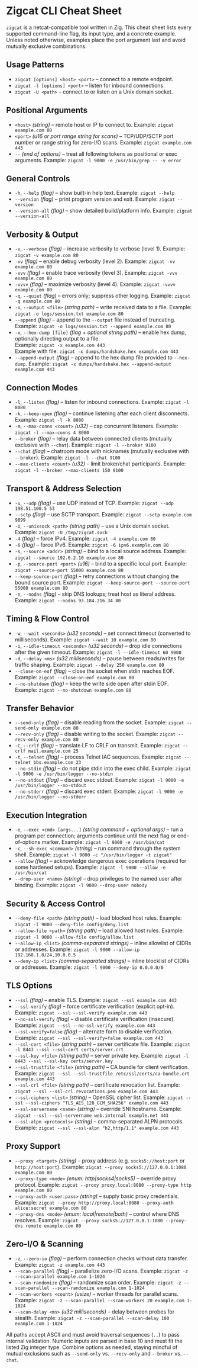 # Zigcat CLI Cheat Sheet

`zigcat` is a netcat-compatible tool written in Zig. This cheat sheet lists every supported command-line flag, its input type, and a concrete example. Unless noted otherwise, examples place the port argument last and avoid mutually exclusive combinations.

## Usage Patterns
- `zigcat [options] <host> <port>` – connect to a remote endpoint.
- `zigcat -l [options] <port>` – listen for inbound connections.
- `zigcat -U <path>` – connect to or listen on a Unix domain socket.

## Positional Arguments
- `<host>` *(string)* – remote host or IP to connect to. Example: `zigcat example.com 80`
- `<port>` *(u16 or port range string for scans)* – TCP/UDP/SCTP port number or range string for zero-I/O scans. Example: `zigcat example.com 443`
- `--` *(end of options)* – treat all following tokens as positional or exec arguments. Example: `zigcat -l 9000 -e /usr/bin/grep -- -v error`

## General Controls
- `-h`, `--help` *(flag)* – show built-in help text. Example: `zigcat --help`
- `--version` *(flag)* – print program version and exit. Example: `zigcat --version`
- `--version-all` *(flag)* – show detailed build/platform info. Example: `zigcat --version-all`

## Verbosity & Output
- `-v`, `--verbose` *(flag)* – increase verbosity to verbose (level 1). Example: `zigcat -v example.com 80`
- `-vv` *(flag)* – enable debug verbosity (level 2). Example: `zigcat -vv example.com 80`
- `-vvv` *(flag)* – enable trace verbosity (level 3). Example: `zigcat -vvv example.com 80`
- `-vvvv` *(flag)* – maximize verbosity (level 4). Example: `zigcat -vvvv example.com 80`
- `-q`, `--quiet` *(flag)* – errors only; suppress other logging. Example: `zigcat -q example.com 80`
- `-o`, `--output <file>` *(string path)* – write received data to a file. Example: `zigcat -o logs/session.txt example.com 80`
- `--append` *(flag)* – append to the `--output` file instead of truncating. Example: `zigcat -o logs/session.txt --append example.com 80`
- `-x`, `--hex-dump [file]` *(flag + optional string path)* – enable hex dump, optionally directing output to a file.  
  Example: `zigcat -x example.com 443`  
  Example with file: `zigcat -x dumps/handshake.hex example.com 443`
- `--append-output` *(flag)* – append to the hex dump file provided to `--hex-dump`. Example: `zigcat -x dumps/handshake.hex --append-output example.com 443`

## Connection Modes
- `-l`, `--listen` *(flag)* – listen for inbound connections. Example: `zigcat -l 8080`
- `-k`, `--keep-open` *(flag)* – continue listening after each client disconnects. Example: `zigcat -l -k 8080`
- `-m`, `--max-conns <count>` *(u32)* – cap concurrent listeners. Example: `zigcat -l --max-conns 4 8080`
- `--broker` *(flag)* – relay data between connected clients (mutually exclusive with `--chat`). Example: `zigcat -l --broker 9100`
- `--chat` *(flag)* – chatroom mode with nicknames (mutually exclusive with `--broker`). Example: `zigcat -l --chat 9100`
- `--max-clients <count>` *(u32)* – limit broker/chat participants. Example: `zigcat -l --broker --max-clients 150 9100`

## Transport & Address Selection
- `-u`, `--udp` *(flag)* – use UDP instead of TCP. Example: `zigcat --udp 198.51.100.5 53`
- `--sctp` *(flag)* – use SCTP transport. Example: `zigcat --sctp example.com 9899`
- `-U`, `--unixsock <path>` *(string path)* – use a Unix domain socket. Example: `zigcat -U /tmp/zigcat.sock`
- `-4` *(flag)* – force IPv4. Example: `zigcat -4 example.com 80`
- `-6` *(flag)* – force IPv6. Example: `zigcat -6 ipv6.example.com 80`
- `-s`, `--source <addr>` *(string)* – bind to a local source address. Example: `zigcat --source 192.0.2.10 example.com 80`
- `-p`, `--source-port <port>` *(u16)* – bind to a specific local port. Example: `zigcat --source-port 55000 example.com 80`
- `--keep-source-port` *(flag)* – retry connections without changing the bound source port. Example: `zigcat --keep-source-port --source-port 55000 example.com 80`
- `-n`, `--nodns` *(flag)* – skip DNS lookups; treat host as literal address. Example: `zigcat --nodns 93.184.216.34 80`

## Timing & Flow Control
- `-w`, `--wait <seconds>` *(u32 seconds)* – set connect timeout (converted to milliseconds). Example: `zigcat --wait 10 example.com 80`
- `-i`, `--idle-timeout <seconds>` *(u32 seconds)* – drop idle connections after the given timeout. Example: `zigcat -l --idle-timeout 60 9000`
- `-d`, `--delay <ms>` *(u32 milliseconds)* – pause between reads/writes for traffic shaping. Example: `zigcat --delay 250 example.com 80`
- `--close-on-eof` *(flag)* – close the socket when stdin reaches EOF. Example: `zigcat --close-on-eof example.com 80`
- `--no-shutdown` *(flag)* – keep the write side open after stdin EOF. Example: `zigcat --no-shutdown example.com 80`

## Transfer Behavior
- `--send-only` *(flag)* – disable reading from the socket. Example: `zigcat --send-only example.com 80`
- `--recv-only` *(flag)* – disable writing to the socket. Example: `zigcat --recv-only example.com 80`
- `-C`, `--crlf` *(flag)* – translate LF to CRLF on transmit. Example: `zigcat --crlf mail.example.com 25`
- `-t`, `--telnet` *(flag)* – process Telnet IAC sequences. Example: `zigcat --telnet bbs.example.com 23`
- `--no-stdin` *(flag)* – do not pipe stdin into the exec child. Example: `zigcat -l 9000 -e /usr/bin/logger --no-stdin`
- `--no-stdout` *(flag)* – discard exec stdout. Example: `zigcat -l 9000 -e /usr/bin/logger --no-stdout`
- `--no-stderr` *(flag)* – discard exec stderr. Example: `zigcat -l 9000 -e /usr/bin/logger --no-stderr`

## Execution Integration
- `-e`, `--exec <cmd> [args...]` *(string command + optional args)* – run a program per connection; arguments continue until the next flag or end-of-options marker. Example: `zigcat -l 9000 -e /usr/bin/cat`
- `-c`, `--sh-exec <command>` *(string)* – run command through the system shell. Example: `zigcat -l 9000 -c "/usr/bin/logger -t zigcat"`
- `--allow` *(flag)* – acknowledge dangerous exec operations (required for some hardened setups). Example: `zigcat -l 9000 --allow -e /usr/bin/cat`
- `--drop-user <name>` *(string)* – drop privileges to the named user after binding. Example: `zigcat -l 9000 --drop-user nobody`

## Security & Access Control
- `--deny-file <path>` *(string path)* – load blocked host rules. Example: `zigcat -l 9000 --deny-file config/deny.list`
- `--allow-file <path>` *(string path)* – load allowed host rules. Example: `zigcat -l 9000 --allow-file config/allow.list`
- `--allow-ip <list>` *(comma-separated strings)* – inline allowlist of CIDRs or addresses. Example: `zigcat -l 9000 --allow-ip 192.168.1.0/24,10.0.0.5`
- `--deny-ip <list>` *(comma-separated strings)* – inline blocklist of CIDRs or addresses. Example: `zigcat -l 9000 --deny-ip 0.0.0.0/0`

## TLS Options
- `--ssl` *(flag)* – enable TLS. Example: `zigcat --ssl example.com 443`
- `--ssl-verify` *(flag)* – force certificate verification (explicit opt-in). Example: `zigcat --ssl --ssl-verify example.com 443`
- `--no-ssl-verify` *(flag)* – disable certificate verification (insecure). Example: `zigcat --ssl --no-ssl-verify example.com 443`
- `--ssl-verify=false` *(flag)* – alternate form to disable verification. Example: `zigcat --ssl --ssl-verify=false example.com 443`
- `--ssl-cert <file>` *(string path)* – server certificate file. Example: `zigcat -l 8443 --ssl --ssl-cert certs/server.crt`
- `--ssl-key <file>` *(string path)* – server private key. Example: `zigcat -l 8443 --ssl --ssl-key certs/server.key`
- `--ssl-trustfile <file>` *(string path)* – CA bundle for client verification. Example: `zigcat --ssl --ssl-trustfile /etc/ssl/certs/ca-bundle.crt example.com 443`
- `--ssl-crl <file>` *(string path)* – certificate revocation list. Example: `zigcat --ssl --ssl-crl revocations.pem example.com 443`
- `--ssl-ciphers <list>` *(string)* – OpenSSL cipher list. Example: `zigcat --ssl --ssl-ciphers "TLS_AES_128_GCM_SHA256" example.com 443`
- `--ssl-servername <name>` *(string)* – override SNI hostname. Example: `zigcat --ssl --ssl-servername web.internal example.net 443`
- `--ssl-alpn <protocols>` *(string)* – comma-separated ALPN protocols. Example: `zigcat --ssl --ssl-alpn "h2,http/1.1" example.com 443`

## Proxy Support
- `--proxy <target>` *(string)* – proxy address (e.g. `socks5://host:port` or `http://host:port`). Example: `zigcat --proxy socks5://127.0.0.1:1080 example.com 80`
- `--proxy-type <mode>` *(enum: http|socks4|socks5)* – override proxy protocol. Example: `zigcat --proxy proxy.local:8080 --proxy-type http example.com 80`
- `--proxy-auth <user:pass>` *(string)* – supply basic proxy credentials. Example: `zigcat --proxy http://proxy.local:8080 --proxy-auth alice:secret example.com 80`
- `--proxy-dns <mode>` *(enum: local|remote|both)* – control where DNS resolves. Example: `zigcat --proxy socks5://127.0.0.1:1080 --proxy-dns remote example.com 80`

## Zero-I/O & Scanning
- `-z`, `--zero-io` *(flag)* – perform connection checks without data transfer. Example: `zigcat -z example.com 443`
- `--scan-parallel` *(flag)* – parallelize zero-I/O scans. Example: `zigcat -z --scan-parallel example.com 1-1024`
- `--scan-randomize` *(flag)* – randomize scan order. Example: `zigcat -z --scan-parallel --scan-randomize example.com 1-1024`
- `--scan-workers <count>` *(usize)* – worker threads for parallel scans. Example: `zigcat -z --scan-parallel --scan-workers 20 example.com 1-1024`
- `--scan-delay <ms>` *(u32 milliseconds)* – delay between probes for stealth. Example: `zigcat -z --scan-parallel --scan-delay 100 example.com 1-1024`

All paths accept ASCII and must avoid traversal sequences (`..`) to pass internal validation. Numeric inputs are parsed in base 10 and must fit the listed Zig integer type. Combine options as needed, staying mindful of mutual exclusions such as `--send-only` vs. `--recv-only` and `--broker` vs. `--chat`.
